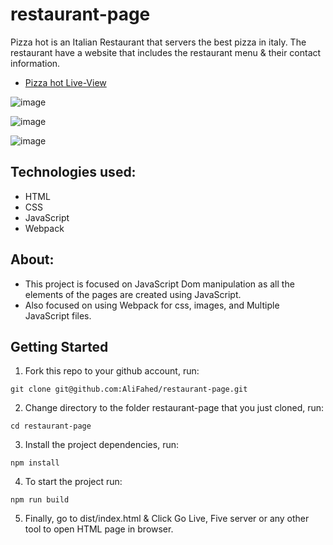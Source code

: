 # restaurant-page
Pizza hot is an Italian Restaurant that servers the best pizza in italy. The restaurant have a website that includes the restaurant menu & their contact information.

- [Pizza hot Live-View](https://alifahed.github.io/restaurant-page/)

![image](https://user-images.githubusercontent.com/90851899/194593580-60bfba5b-56aa-4e29-8748-a04ed022a9de.png)

![image](https://user-images.githubusercontent.com/90851899/194593681-dd3ff69d-9c9a-4cbc-8470-f9b470571595.png)

![image](https://user-images.githubusercontent.com/90851899/194593757-3e3e0fa4-c8cb-4d4d-b701-40ce6ba54a1a.png)

## Technologies used:
- HTML
- CSS
- JavaScript
- Webpack

## About:
- This project is focused on JavaScript Dom manipulation as all the elements of the pages are created using JavaScript.
- Also focused on using Webpack for css, images, and Multiple JavaScript files.

## Getting Started

1. Fork this repo to your github account, run:
```
git clone git@github.com:AliFahed/restaurant-page.git
```
2. Change directory to the folder restaurant-page that you just cloned, run:
```
cd restaurant-page
```
3. Install the project dependencies, run:
```
npm install
```
4. To start the project run:
```
npm run build
```
5. Finally, go to dist/index.html & Click Go Live, Five server or any other tool to open HTML page in browser.
